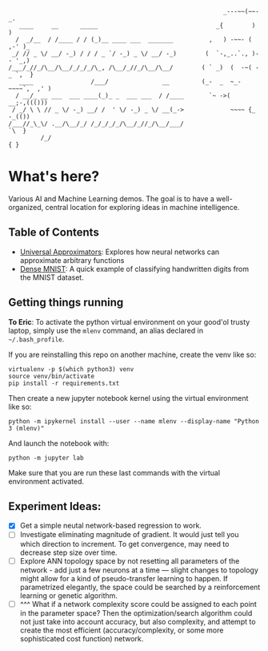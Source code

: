 ```
                                                            _---~~(~~-_.
   ____     __      _____                                 _{        )   )
  /  _/__  / /____ / / (_)__ ____ ___  _______          ,   ) -~~- ( ,-' )_
 _/ // _ \/ __/ -_) / / / _ `/ -_) _ \/ __/ -_)        (  `-,_..`., )-- '_,)
/___/_//_/\__/\__/_/_/_/\_, /\__/_//_/\__/\__/        ( ` _)  (  -~( -_ `,  }
   ____                /___/               __         (_-  _  ~_-~~~~`,  ,' )
  / __/_ __ ___  ___ ____(_)_ _  ___ ___  / /____       `~ ->(    __;-,((()))
 / _/ \ \ // _ \/ -_) __/ /  ' \/ -_) _ \/ __(_->             ~~~~ {_ -_(())
/___//_\_\/ .__/\__/_/ /_/_/_/_/\__/_//_/\__/___/                    `\  }
         /_/                                                           { }

```

# What's here?
Various AI and Machine Learning demos. The goal is to have a well-organized, central location for exploring ideas in machine intelligence.

## Table of Contents
- [Universal Approximators](universal-approximators/universal-approximators.ipynb): Explores how neural networks can approximate arbitrary functions
- [Dense MNIST](mnist-dense/mnist-dense.ipynb): A quick example of classifying handwritten digits from the MNIST dataset.
## Getting things running
**To Eric**: To activate the python virtual environment on your good'ol trusty laptop, simply use the `mlenv` command, an alias declared in `~/.bash_profile`. 

If you are reinstalling this repo on another machine, create the venv like so:
```
virtualenv -p $(which python3) venv
source venv/bin/activate
pip install -r requirements.txt
```
Then create a new jupyter notebook kernel using the virtual environment like so:
```
python -m ipykernel install --user --name mlenv --display-name "Python 3 (mlenv)"
```
And launch the notebook with:
```
python -m jupyter lab
```
Make sure that you are run these last commands with the virtual environment activated.

## Experiment Ideas:
- [x] Get a simple neutal network-based regression to work.
- [ ] Investigate eliminating magnitude of gradient. It would just tell you which direction to increment. To get convergence, may need to decrease step size over time. 
- [ ] Explore ANN topology space by not resetting all parameters of the network - add just a few neurons at a time — slight changes to topology might allow 
for a kind of pseudo-transfer learning to happen. If parametrized elegantly, the space could be searched by a reinforcement learning or genetic algorithm. 
- [ ] ^^^ What if a network complexity score could be assigned to each point in the parameter space? Then the optimization/search algorithm could not just take into account accuracy, but also complexity, and attempt to create the most efficient (accuracy/complexity, or some more sophisticated cost function) network. 
